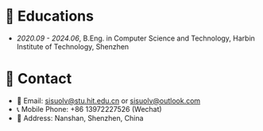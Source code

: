 
# 📖 Educations
- *2020.09 - 2024.06*, B.Eng. in Computer Science and Technology, Harbin Institute of Technology, Shenzhen

# 📮 Contact
- 📧 Email: sisuolv@stu.hit.edu.cn or sisuolv@outlook.com
- 📞 Mobile Phone: +86 13972227526 (Wechat)
- 📍 Address: Nanshan, Shenzhen, China

